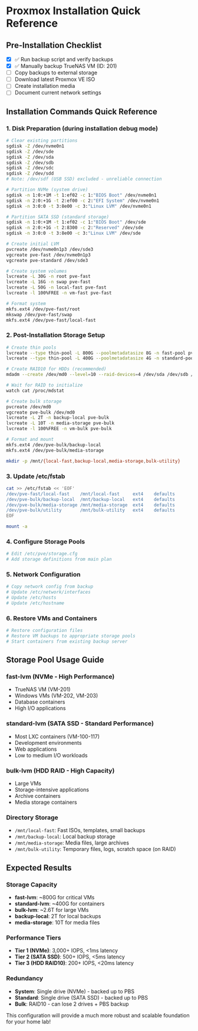 # Proxmox Installation Quick Reference

## Pre-Installation Checklist
- [x] ✅ Run backup script and verify backups
- [x] ✅ Manually backup TrueNAS VM (ID: 201) 
- [ ] Copy backups to external storage
- [ ] Download latest Proxmox VE ISO
- [ ] Create installation media
- [ ] Document current network settings

## Installation Commands Quick Reference

### 1. Disk Preparation (during installation debug mode)
```bash
# Clear existing partitions
sgdisk -Z /dev/nvme0n1
sgdisk -Z /dev/sde
sgdisk -Z /dev/sda
sgdisk -Z /dev/sdb
sgdisk -Z /dev/sdc
sgdisk -Z /dev/sdd
# Note: /dev/sdf (USB SSD) excluded - unreliable connection

# Partition NVMe (system drive)
sgdisk -n 1:0:+1M -t 1:ef02 -c 1:"BIOS Boot" /dev/nvme0n1
sgdisk -n 2:0:+1G -t 2:ef00 -c 2:"EFI System" /dev/nvme0n1
sgdisk -n 3:0:0 -t 3:8e00 -c 3:"Linux LVM" /dev/nvme0n1

# Partition SATA SSD (standard storage)
sgdisk -n 1:0:+1M -t 1:ef02 -c 1:"BIOS Boot" /dev/sde
sgdisk -n 2:0:+1G -t 2:8300 -c 2:"Reserved" /dev/sde
sgdisk -n 3:0:0 -t 3:8e00 -c 3:"Linux LVM" /dev/sde

# Create initial LVM
pvcreate /dev/nvme0n1p3 /dev/sde3
vgcreate pve-fast /dev/nvme0n1p3
vgcreate pve-standard /dev/sde3

# Create system volumes
lvcreate -L 30G -n root pve-fast
lvcreate -L 16G -n swap pve-fast
lvcreate -L 50G -n local-fast pve-fast
lvcreate -l 100%FREE -n vm-fast pve-fast

# Format system
mkfs.ext4 /dev/pve-fast/root
mkswap /dev/pve-fast/swap
mkfs.ext4 /dev/pve-fast/local-fast
```

### 2. Post-Installation Storage Setup
```bash
# Create thin pools
lvcreate --type thin-pool -L 800G --poolmetadatasize 8G -n fast-pool pve-fast/vm-fast
lvcreate --type thin-pool -L 400G --poolmetadatasize 4G -n standard-pool pve-standard

# Create RAID10 for HDDs (recommended)
mdadm --create /dev/md0 --level=10 --raid-devices=4 /dev/sda /dev/sdb /dev/sdc /dev/sdd

# Wait for RAID to initialize
watch cat /proc/mdstat

# Create bulk storage
pvcreate /dev/md0
vgcreate pve-bulk /dev/md0
lvcreate -L 2T -n backup-local pve-bulk
lvcreate -L 10T -n media-storage pve-bulk
lvcreate -l 100%FREE -n vm-bulk pve-bulk

# Format and mount
mkfs.ext4 /dev/pve-bulk/backup-local
mkfs.ext4 /dev/pve-bulk/media-storage

mkdir -p /mnt/{local-fast,backup-local,media-storage,bulk-utility}
```

### 3. Update /etc/fstab
```bash
cat >> /etc/fstab << 'EOF'
/dev/pve-fast/local-fast    /mnt/local-fast     ext4    defaults        0       2
/dev/pve-bulk/backup-local  /mnt/backup-local   ext4    defaults        0       2
/dev/pve-bulk/media-storage /mnt/media-storage  ext4    defaults        0       2
/dev/pve-bulk/utility       /mnt/bulk-utility   ext4    defaults        0       2
EOF

mount -a
```

### 4. Configure Storage Pools
```bash
# Edit /etc/pve/storage.cfg
# Add storage definitions from main plan
```

### 5. Network Configuration
```bash
# Copy network config from backup
# Update /etc/network/interfaces
# Update /etc/hosts
# Update /etc/hostname
```

### 6. Restore VMs and Containers
```bash
# Restore configuration files
# Restore VM backups to appropriate storage pools
# Start containers from existing backup server
```

## Storage Pool Usage Guide

### fast-lvm (NVMe - High Performance)
- TrueNAS VM (VM-201)
- Windows VMs (VM-202, VM-203)
- Database containers
- High I/O applications

### standard-lvm (SATA SSD - Standard Performance)  
- Most LXC containers (VM-100-117)
- Development environments
- Web applications
- Low to medium I/O workloads

### bulk-lvm (HDD RAID - High Capacity)
- Large VMs
- Storage-intensive applications
- Archive containers
- Media storage containers

### Directory Storage
- `/mnt/local-fast`: Fast ISOs, templates, small backups
- `/mnt/backup-local`: Local backup storage
- `/mnt/media-storage`: Media files, large archives
- `/mnt/bulk-utility`: Temporary files, logs, scratch space (on RAID)

## Expected Results

### Storage Capacity
- **fast-lvm**: ~800G for critical VMs
- **standard-lvm**: ~400G for containers
- **bulk-lvm**: ~2.6T for large VMs
- **backup-local**: 2T for local backups
- **media-storage**: 10T for media files

### Performance Tiers
- **Tier 1 (NVMe)**: 3,000+ IOPS, <1ms latency
- **Tier 2 (SATA SSD)**: 500+ IOPS, <5ms latency  
- **Tier 3 (HDD RAID10)**: 200+ IOPS, <20ms latency

### Redundancy
- **System**: Single drive (NVMe) - backed up to PBS
- **Standard**: Single drive (SATA SSD) - backed up to PBS
- **Bulk**: RAID10 - can lose 2 drives + PBS backup

This configuration will provide a much more robust and scalable foundation for your home lab!
